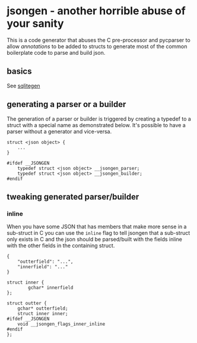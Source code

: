 # jsongen - another horrible abuse of your sanity

This is a code generator that abuses the C pre-processor and pycparser to allow *annotations*
to be added to structs to generate most of the common boilerplate code to parse and build json.

## basics

See [sqlitegen](sqlitegen.md)

## generating a parser or a builder

The generation of a parser or builder is triggered by creating a typedef to a struct with a
special name as demonstrated below. It's possible to have a parser without a generator and
vice-versa.

```
struct <json object> {
	...
}

#ifdef __JSONGEN
	typedef struct <json object> __jsongen_parser;
	typedef struct <json object> __jsongen_builder;
#endif
```

## tweaking generated parser/builder

### inline

When you have some JSON that has members that make more sense in a sub-struct in C
you can use the ```inline``` flag to tell jsongen that a sub-struct only exists in C
and the json should be parsed/built with the fields inline with the other fields in the
containing struct.

```
{
	"outterfield": "...",
	"innerfield": "..."
}
```

```
struct inner {
		gchar* innerfield
};

struct outter {
	gchar* outterfield;
	struct inner inner;
#ifdef __JSONGEN
	void __jsongen_flags_inner_inline
#endif
};
```


